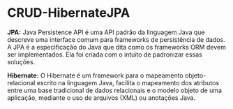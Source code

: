 # CRUD-HibernateJPA

**JPA:** Java Persistence API é uma API padrão da linguagem Java que descreve uma interface comum para frameworks de persistência de dados. A JPA é a especificação do Java que dita como os frameworks ORM devem ser implementados. Ela foi criada com o intuito de padronizar essas soluções.

**Hibernate:** O Hibernate é um framework para o mapeamento objeto-relacional escrito na linguagem Java, facilita o mapeamento dos atributos entre uma base tradicional de dados relacionais e o modelo objeto de uma aplicação, mediante o uso de arquivos (XML) ou anotações Java.
